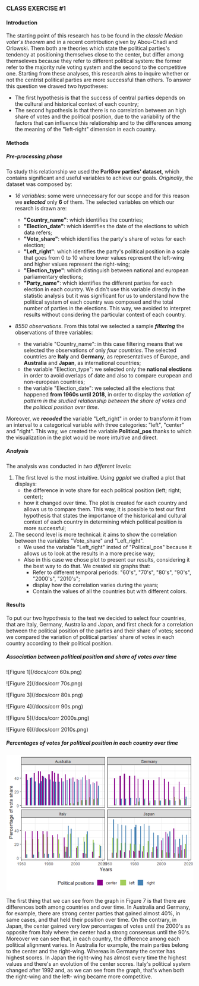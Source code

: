 ### CLASS EXERCISE #1

#### Introduction

The starting point of this research has to be found in the *classic Median voter's theorem* and in a recent contribution given by Abou-Chadi and Orlowski. Them both are theories which state the political parties's tendency at positioning themselves close to the center, but differ among themseleves because they refer to different political system: the former refer to the majority rule voting system and the second to the competitive one. 
Starting from these analyses, this research aims to inquire whether or not the centrist political parties are more successful than others. 
To answer this question we drawed two hypotheses: 
 - The first hypothesis is that the success of central parties depends on the cultural and historical context of each country;
 - The second hypothesis is that there is no correlation between an high share of votes and the political position, due to the variability of the factors that can influence this relationship and to the differences among the meaning of the "left-right" dimension in each country.
 
 #### Methods 
 ##### Pre-processing phase 
 To study this relationship we used the **ParlGov parties' dataset**, which contains significant and useful variables to achieve our goals. *Originally*, the dataset was composed by:
 
 - *16 variables*: some were unnecessary for our scope and for this reason we ***selected*** only **6** of them. The selected variables on which our resarch is drawn are: 
     - **"Country_name"**: which identifies the countries;
     - **"Election_date"**: which identifies the date of the elections to which data refers;
     - **"Vote_share"**: which identifies the party's share of votes for each election;
     - **"Left_right"**: which identifies the party's political position in a scale that goes from 0 to 10 where lower values represent the left-wing and higher values represent the right-wing;
     - **"Election_type"**: which distinguish between national and european parliamentary elections;
     - **"Party_name"**: which identifies the different parties for each election in each country. We didn't use this variable directly in the statistic analysis but it was significant for us to understand how the political system of each country was composed and the total number of parties in the elections. This way, we avoided to interpret results without considering the particular context of each country.  
     
 - *8550 observations*. From this total we selected a sample ***filtering*** the observations of three variables: 
    - the variable "Country_name": in this case filtering means that we selected the observations of only *four countries*. The selected countries are **Italy** and **Germany**, as representatives of Europe, and **Australia** and **Japan**, as international countries;
    - the variable "Election_type": we selected only the **national elections** in order to avoid overlaps of date and also to compare european and non-european countries; 
    - the variable "Election_date": we selected all the elections that happened **from 1960s until 2018**, in order to display the *variation of pattern in the studied relationship between the share of votes and the political position over time*. 

Moreover, we ***recoded*** the variable "Left_right" in order to transform it from an interval to a categorical variable with three categories: "left", "center" and "right". This way, we created the variable **Political_pos** thanks to which the visualization in the plot would be more intuitive and direct.

##### Analysis 
The analysis was conducted in *two different levels*:
1. The first level is the most intuitive. Using *ggplot* we drafted a plot that displays:
    - the difference in vote share for each political position (left; right; center);
    - how it changed over time. 
The plot is created for each country and allows us to compare them. This way, it is possible to test our first hypothesis that states the importance of the historical and cultural context of each country in determining which political position is more successful; 
2. The second level is more technical: it aims to show the correlation between the variables "Vote_share" and "Left_right".
   - We used the variable "Left_right" insted of "Political_pos" because it allows us to look at the results in a more precise way; 
   - Also in this case we chose plot to present our results, considering it the best way to do that. We created six graphs that:
       - Refer to different temporal periods: "60's", "70's", "80's", "90's", "2000's", "2010's";
       - display how the correlation varies during the years;
       - Contain the values of all the countries but with different colors.
       

#### Results 
To put our two hypothesis to the test we decided to select four countries, that are Italy, Germany, Australia and Japan, and first check for a correlation between the political position of the parties and their share of votes; second we compared the variation of political parties' share of votes in each country according to their political position.
  ##### Association between political position and share of votes over time
  
![Figure 1](/docs/corr 60s.png)

![Figure 2](/docs/corr 70s.png)

![Figure 3](/docs/corr 80s.png)

![Figure 4](/docs/corr 90s.png)

![Figure 5](/docs/corr 2000s.png) 

![Figure 6](/docs/corr 2010s.png) 
  
  ##### Percentages of votes for political position in each country over time

![Figure 7](/docs/Figure_1.png)

The first thing that we can see from the graph in Figure 7 is that there are differences both among countries and over time. In Australia and Germany, for example, there are strong center parties that gained almost 40%, in same cases, and that held their position over time. On the contrary, in Japan, the center gained very low percentages of votes until the 2000's as opposite from Italy where the center had a strong consensus until the 90's. Moreover we can see that, in each country, the difference among each political alignment varies. In Australia for example, the main parties belong to the center and the right-wing. Whereas in Germany the center has highest scores. In Japan the right-wing has almost every time the highest values and there's an evolution of the center scores. Italy's political system changed after 1992 and, as we can see from the graph, that's when both the right-wing and the left- wing became more competitive. 


